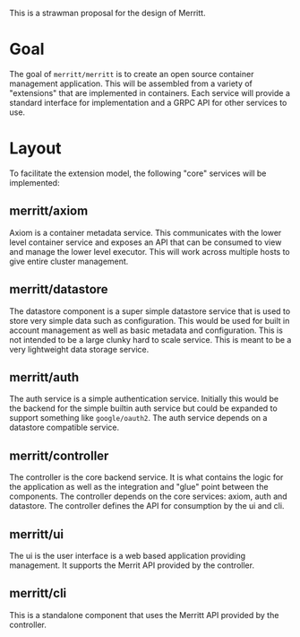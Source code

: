 This is a strawman proposal for the design of Merritt.

# Goal
The goal of `merritt/merritt` is to create an open source container management application.  This will be assembled from a variety of "extensions" that are implemented in containers.  Each service will provide a standard interface for implementation and a GRPC API for other services to use.

# Layout
To facilitate the extension model, the following "core" services will be implemented:

## merritt/axiom
Axiom is a container metadata service.  This communicates with the lower level container service and exposes an API that can be consumed to view and manage the lower level executor.  This will work across multiple hosts to give entire cluster management.

## merritt/datastore
The datastore component is a super simple datastore service that is used to store very simple data such as configuration.  This would be used for built in account management as well as basic metadata and configuration.  This is not intended to be a large clunky hard to scale service.  This is meant to be a very lightweight data storage service.

## merritt/auth
The auth service is a simple authentication service.  Initially this would be the backend for the simple builtin auth service but could be expanded to support something like `google/oauth2`.  The auth service depends on a datastore compatible service.

## merritt/controller
The controller is the core backend service.  It is what contains the logic for the application as well as the integration and "glue" point between the components.  The controller depends on the core services: axiom, auth and datastore.  The controller defines the API for consumption by the ui and cli.

## merritt/ui
The ui is the user interface is a web based application providing management.  It supports the Merrit API provided by the controller.

## merritt/cli
This is a standalone component that uses the Merritt API provided by the controller.

